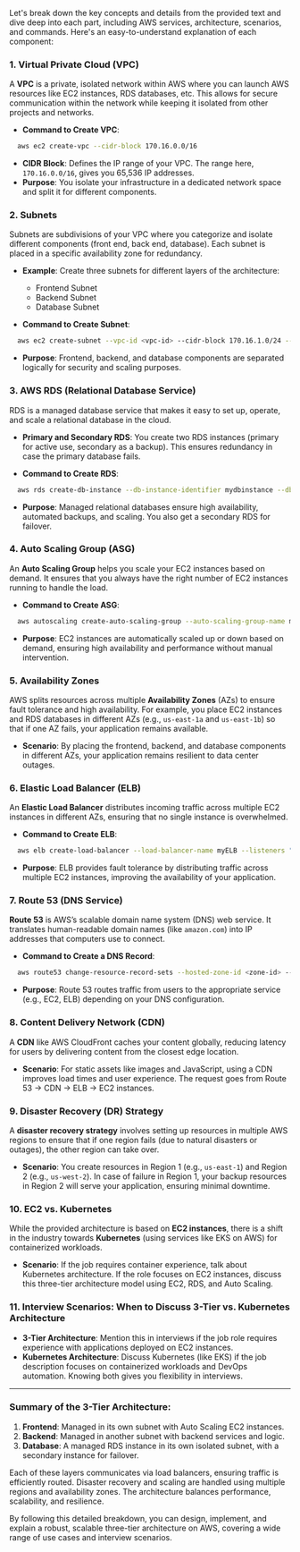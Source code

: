 Let's break down the key concepts and details from the provided text and dive deep into each part, including AWS services, architecture, scenarios, and commands. Here's an easy-to-understand explanation of each component:

### 1. **Virtual Private Cloud (VPC)**  
A **VPC** is a private, isolated network within AWS where you can launch AWS resources like EC2 instances, RDS databases, etc. This allows for secure communication within the network while keeping it isolated from other projects and networks.

- **Command to Create VPC**:
```bash
  aws ec2 create-vpc --cidr-block 170.16.0.0/16
```
  - **CIDR Block**: Defines the IP range of your VPC. The range here, `170.16.0.0/16`, gives you 65,536 IP addresses.
  - **Purpose**: You isolate your infrastructure in a dedicated network space and split it for different components.

### 2. **Subnets**  
Subnets are subdivisions of your VPC where you categorize and isolate different components (front end, back end, database). Each subnet is placed in a specific availability zone for redundancy.

- **Example**: Create three subnets for different layers of the architecture:
  - Frontend Subnet
  - Backend Subnet
  - Database Subnet

- **Command to Create Subnet**:
```bash
  aws ec2 create-subnet --vpc-id <vpc-id> --cidr-block 170.16.1.0/24 --availability-zone us-east-1a
```
  - **Purpose**: Frontend, backend, and database components are separated logically for security and scaling purposes.

### 3. **AWS RDS (Relational Database Service)**  
RDS is a managed database service that makes it easy to set up, operate, and scale a relational database in the cloud.

- **Primary and Secondary RDS**: You create two RDS instances (primary for active use, secondary as a backup). This ensures redundancy in case the primary database fails.
  
- **Command to Create RDS**:
```bash
  aws rds create-db-instance --db-instance-identifier mydbinstance --db-instance-class db.m5.large --engine mysql --allocated-storage 20 --master-username admin --master-user-password password
```
  - **Purpose**: Managed relational databases ensure high availability, automated backups, and scaling. You also get a secondary RDS for failover.

### 4. **Auto Scaling Group (ASG)**  
An **Auto Scaling Group** helps you scale your EC2 instances based on demand. It ensures that you always have the right number of EC2 instances running to handle the load.

- **Command to Create ASG**:
```bash
  aws autoscaling create-auto-scaling-group --auto-scaling-group-name myASG --launch-configuration-name myLaunchConfig --min-size 2 --max-size 5 --vpc-zone-identifier <subnet-ids>
```
  - **Purpose**: EC2 instances are automatically scaled up or down based on demand, ensuring high availability and performance without manual intervention.

### 5. **Availability Zones**  
AWS splits resources across multiple **Availability Zones** (AZs) to ensure fault tolerance and high availability. For example, you place EC2 instances and RDS databases in different AZs (e.g., `us-east-1a` and `us-east-1b`) so that if one AZ fails, your application remains available.

- **Scenario**: By placing the frontend, backend, and database components in different AZs, your application remains resilient to data center outages.

### 6. **Elastic Load Balancer (ELB)**  
An **Elastic Load Balancer** distributes incoming traffic across multiple EC2 instances in different AZs, ensuring that no single instance is overwhelmed.

- **Command to Create ELB**:
```bash
  aws elb create-load-balancer --load-balancer-name myELB --listeners "Protocol=HTTP,LoadBalancerPort=80,InstanceProtocol=HTTP,InstancePort=80" --subnets <subnet-ids>
```
  - **Purpose**: ELB provides fault tolerance by distributing traffic across multiple EC2 instances, improving the availability of your application.

### 7. **Route 53 (DNS Service)**  
**Route 53** is AWS’s scalable domain name system (DNS) web service. It translates human-readable domain names (like `amazon.com`) into IP addresses that computers use to connect.

- **Command to Create a DNS Record**:
```bash
  aws route53 change-resource-record-sets --hosted-zone-id <zone-id> --change-batch file://record.json
```
  - **Purpose**: Route 53 routes traffic from users to the appropriate service (e.g., EC2, ELB) depending on your DNS configuration.

### 8. **Content Delivery Network (CDN)**  
A **CDN** like AWS CloudFront caches your content globally, reducing latency for users by delivering content from the closest edge location.

- **Scenario**: For static assets like images and JavaScript, using a CDN improves load times and user experience. The request goes from Route 53 → CDN → ELB → EC2 instances.

### 9. **Disaster Recovery (DR) Strategy**  
A **disaster recovery strategy** involves setting up resources in multiple AWS regions to ensure that if one region fails (due to natural disasters or outages), the other region can take over.

- **Scenario**: You create resources in Region 1 (e.g., `us-east-1`) and Region 2 (e.g., `us-west-2`). In case of failure in Region 1, your backup resources in Region 2 will serve your application, ensuring minimal downtime.

### 10. **EC2 vs. Kubernetes**  
While the provided architecture is based on **EC2 instances**, there is a shift in the industry towards **Kubernetes** (using services like EKS on AWS) for containerized workloads.

- **Scenario**: If the job requires container experience, talk about Kubernetes architecture. If the role focuses on EC2 instances, discuss this three-tier architecture model using EC2, RDS, and Auto Scaling.

### 11. **Interview Scenarios: When to Discuss 3-Tier vs. Kubernetes Architecture**  
- **3-Tier Architecture**: Mention this in interviews if the job role requires experience with applications deployed on EC2 instances.
- **Kubernetes Architecture**: Discuss Kubernetes (like EKS) if the job description focuses on containerized workloads and DevOps automation. Knowing both gives you flexibility in interviews.

---

### **Summary of the 3-Tier Architecture**:
1. **Frontend**: Managed in its own subnet with Auto Scaling EC2 instances.
2. **Backend**: Managed in another subnet with backend services and logic.
3. **Database**: A managed RDS instance in its own isolated subnet, with a secondary instance for failover.

Each of these layers communicates via load balancers, ensuring traffic is efficiently routed. Disaster recovery and scaling are handled using multiple regions and availability zones. The architecture balances performance, scalability, and resilience.

By following this detailed breakdown, you can design, implement, and explain a robust, scalable three-tier architecture on AWS, covering a wide range of use cases and interview scenarios.